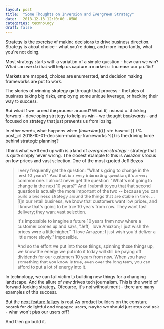 ```yaml
---
layout: post
title:  "Some Thoughts on Inversion and Evergreen Strategy"
date:   2018-12-13 12:00:00 -0500
categories: technology
draft: false
---
```


Strategy is the exercise of making decisions to drive business direction. Strategy is about choice - what you're doing, and more importantly, what you're not doing. 

Most strategy starts with a variation of a simple question - how can we win? What can we do that will help us capture a market or increase our profits?

Markets are mapped, choices are enumerated, and decision making frameworks are put to work. 

The stories of winning strategy go through that process - the tales of business taking big risks, employing some unique leverage, or hacking their way to success. 

But what if we turned the process around? What if, instead of thinking _forward_ - developing strategy to help us win - we thought _backwards_ - and focused on strategy that just prevents us from losing.  

In other words, what happens when [_inversion_]({{ site.baseurl }} {% post_url 2018-10-01-decision-making-frameworks %}) is the driving force behind strategic planning?

I think what we'll end up with is a land of _evergreen strategy_ - strategy that is quite simply never wrong. The closest example to this is Amazon's focus on low prices and vast selection. One of the most quoted Jeff Bezos 

> I very frequently get the question: "What's going to change in the next 10 years?" And that is a very interesting question; it's a very common one. I almost never get the question: "What's not going to change in the next 10 years?" And I submit to you that that second question is actually the more important of the two -- because you can build a business strategy around the things that are stable in time. ... [I]n our retail business, we know that customers want low prices, and I know that's going to be true 10 years from now. They want fast delivery; they want vast selection.
> 
> It's impossible to imagine a future 10 years from now where a customer comes up and says, "Jeff, I love Amazon; I just wish the prices were a little higher." "I love Amazon; I just wish you'd deliver a little more slowly." Impossible.
> 
> And so the effort we put into those things, spinning those things up, we know the energy we put into it today will still be paying off dividends for our customers 10 years from now. When you have something that you know is true, even over the long term, you can afford to put a lot of energy into it.

In technology, we can fall victim to building new things for a changing landscape. And the allure of _new_ drives tech journalism. This is the world of forward-looking strategy. Ofcourse, it's not without merit - there are many examples of this success. 

But the [next feature fallacy](https://andrewchen.co/the-next-feature-fallacy-the-fallacy-that-the-next-new-feature-will-suddenly-make-people-use-your-product/) is real. As product builders on the constant search for delightful and engaged users, maybe we should just stop and ask - what won't piss our users off?

And then go build it.